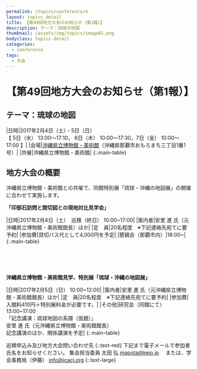 ```yaml
---
permalink: /topics/conference/4
layout: topics_detail
title: 【第49回地方大会のお知らせ（第1報）】
description: テーマ：琉球の地図
thumbnail: /assets/img/topics/image01.png
bodyclass: topics-detail
categories:
  - conference
tags:
  - 大会
---
```


# 【第49回地方大会のお知らせ（第1報）】

## テーマ：琉球の地図
|日時|2017年2月4日（土）・5日（日）<br>【 5日（水） 13:00～17:10， 6日（木） 10:00～17:30，7日（金） 10:00～17:00 】|
|会場|[沖縄県立博物館・美術館](http://www.museums.pref.okinawa.jp/guidance/access_price/index.html)（沖縄県那覇市おもろまち三丁目1番1号）|
|共催|沖縄県立博物館・美術館|
{:.main-table}


## 地方大会の概要
沖縄県立博物館・美術館との共催で、同館特別展「琉球・沖縄の地図展」の開催に合わせて実施します。

**「印部石訪問と間切図との現地対比見学会」**

|日時|2017年2月4日（土）　巡検（終日） 10:00~17:00|
|案内者|安里 進 氏（元沖縄県立博物館・美術館館長）ほか|
|定　員|20名程度　※下記連絡先宛てに要予約|
|参加費|貸切バス代として4,000円を予定|
|懇親会（那覇市内）|18:00~|
{:.main-table}

<br>
<br>
<br>

**沖縄県立博物館・美術館見学、特別展「琉球・沖縄の地図展」**

|日時|2017年2月5日（日） 10:00~12:00|
|案内者|安里 進 氏（元沖縄県立博物館・美術館館長）ほか|
|定　員|20名程度　※下記連絡先宛てに要予約|
|参加費|入館料410円＋特別展料金が必要です。|
|その他|研究会（同館にて） 13:00~17:00 <br>「記念講演：琉球地図の系譜（仮題）」<br>安里 進 氏（元沖縄県立博物館・美術館館長）<br>記念講演のほか、関係講演を予定|
{:.main-table}



巡検申込み及び地方大会問い合わせ先
{:.text-red}
下記まで電子メールで参加者氏名をお知らせください。
集会担当委員 太田 弘 [mapota@keio.jp](<mailto:mapota@keio.jp>) 　または、学会事務局（伊藤） [info@jcacj.org](<mailto:info@jcacj.org>) 
{:.text-large}


